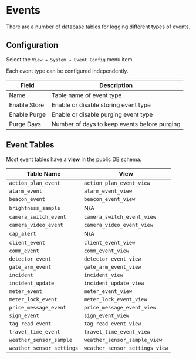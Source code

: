 # Events

There are a number of [database] tables for logging different types of events.

## Configuration

Select the `View ➔ System ➔ Event Config` menu item.

Each event type can be configured independently.

Field        | Description
-------------|-------------------------
Name         | Table name of event type
Enable Store | Enable or disable storing event type
Enable Purge | Enable or disable purging event type
Purge Days   | Number of days to keep events before purging

## Event Tables

Most event tables have a **view** in the public DB schema.

Table Name                | View
--------------------------|-------------------------
`action_plan_event`       | `action_plan_event_view`
`alarm_event`             | `alarm_event_view`
`beacon_event`            | `beacon_event_view`
`brightness_sample`       | N/A
`camera_switch_event`     | `camera_switch_event_view`
`camera_video_event`      | `camera_video_event_view`
`cap_alert`               | N/A
`client_event`            | `client_event_view`
`comm_event`              | `comm_event_view`
`detector_event`          | `detector_event_view`
`gate_arm_event`          | `gate_arm_event_view`
`incident`                | `incident_view`
`incident_update`         | `incident_update_view`
`meter_event`             | `meter_event_view`
`meter_lock_event`        | `meter_lock_event_view`
`price_message_event`     | `price_message_event_view`
`sign_event`              | `sign_event_view`
`tag_read_event`          | `tag_read_event_view`
`travel_time_event`       | `travel_time_event_view`
`weather_sensor_sample`   | `weather_sensor_sample_view`
`weather_sensor_settings` | `weather_sensor_settings_view`


[database]: database.html
